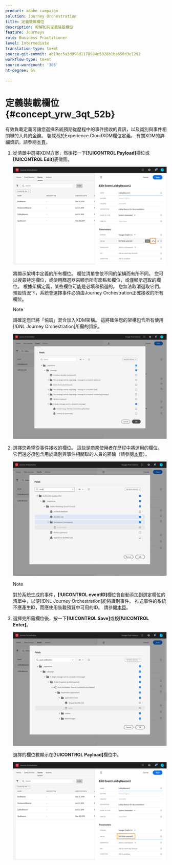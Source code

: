 ```yaml
---
product: adobe campaign
solution: Journey Orchestration
title: 定義裝載欄位
description: 瞭解如何定義裝載欄位
feature: Journeys
role: Business Practitioner
level: Intermediate
translation-type: tm+mt
source-git-commit: ab19cc5a3d998d1178984c5028b1ba650d3e1292
workflow-type: tm+mt
source-wordcount: '305'
ht-degree: 6%

---
```



# 定義裝載欄位 {#concept_yrw_3qt_52b}

有效負載定義可讓您選擇系統預期從歷程中的事件接收的資訊，以及識別與事件相關聯的人員的金鑰。 裝載基於Experience CloudXDM欄位定義。 有關XDM的詳細資訊，請參閱[本頁](https://docs.adobe.com/content/help/zh-Hant/experience-platform/xdm/home.html)。

1. 從清單中選擇XDM方案，然後按一下&#x200B;**[!UICONTROL Payload]**&#x200B;欄位或&#x200B;**[!UICONTROL Edit]**&#x200B;表徵圖。

   ![](../assets/journey8.png)

   將顯示架構中定義的所有欄位。 欄位清單會依不同的架構而有所不同。 您可以搜尋特定欄位，或使用篩選器來顯示所有節點和欄位，或僅顯示選取的欄位。 根據架構定義，某些欄位可能是必填和預選的。 您無法取消選取它們。 預設情況下，系統會選擇事件必須由Journey Orchestration正確接收的所有欄位。

   >[!NOTE]
   >
   >請確定您已將「協調」混合加入XDM架構。 這將確保您的架構包含所有使用[!DNL Journey Orchestration]所需的資訊。

   ![](../assets/journey9.png)

1. 選擇您希望從事件接收的欄位。 這些是商業使用者在歷程中將運用的欄位。 它們還必須包含用於識別與事件相關聯的人員的密鑰（請參閱[本頁](../event/defining-the-event-key.md)）。

   ![](../assets/journey10.png)

   >[!NOTE]
   >
   >對於系統生成的事件，**[!UICONTROL eventID]**&#x200B;欄位會自動添加到選定欄位的清單中，以便[!DNL Journey Orchestration]能夠識別事件。 推送事件的系統不應產生ID，而應使用裝載預覽中可用的ID。 請參閱[本頁](../event/previewing-the-payload.md)。

1. 選擇完所需欄位後，按一下&#x200B;**[!UICONTROL Save]**&#x200B;或按&#x200B;**[!UICONTROL Enter]**。

   ![](../assets/journey11.png)

   選擇的欄位數顯示在&#x200B;**[!UICONTROL Payload]**&#x200B;欄位中。

   ![](../assets/journey12.png)
